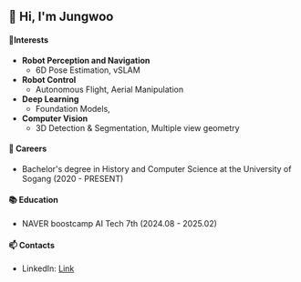 ## 👋 Hi, I'm Jungwoo
<ins> </ins>
<!--
**airacle100/airacle100** is a ✨ _special_ ✨ repository because its `README.md` (this file) appears on your GitHub profile.

Here are some ideas to get you started:

- 🔭 I’m currently working on ...
- 🌱 I’m currently learning ...
- 👯 I’m looking to collaborate on ...
- 🤔 I’m looking for help with ...
- 💬 Ask me about ...
- 📫 How to reach me: ...
- 😄 Pronouns: ...
- ⚡ Fun fact: ...
-->

#### 🌱Interests
<ins> </ins>

- **Robot Perception and Navigation**
  - 6D Pose Estimation, vSLAM
- **Robot Control**
  - Autonomous Flight, Aerial Manipulation
- **Deep Learning**
  - Foundation Models, 
- **Computer Vision**
  - 3D Detection & Segmentation, Multiple view geometry


#### 🔭 Careers
<ins> </ins>

- Bachelor's degree in History and Computer Science at the University of Sogang (2020 - PRESENT)


#### 📚 Education
<ins> </ins>

- NAVER boostcamp AI Tech 7th (2024.08 - 2025.02)


#### 📫 Contacts
<ins> </ins>

- LinkedIn: <a href="https://www.linkedin.com/in/jungwoo-yoon-airacle/">Link</a>
